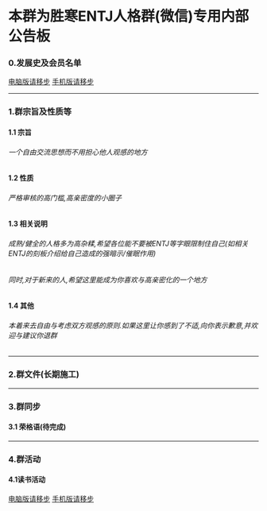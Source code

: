 # 本群为胜寒ENTJ人格群(微信)专用内部公告板
### 0.发展史及会员名单
[电脑版请移步](https://github.com/revaraver/ENTJ/tree/master/history "电脑版请移步")
[手机版请移步](https://github.com/revaraver/ENTJ/blob/master/history/README.md "手机版请移步")

------------


### 1.群宗旨及性质等
#### 1.1 宗旨
###### 一个自由交流思想而不用担心他人观感的地方
#### 1.2 性质
###### 严格审核的高门槛,高亲密度的小圈子
#### 1.3 相关说明
###### 成熟/健全的人格多为高杂糅,希望各位能不要被ENTJ等字眼限制住自己(如相关ENTJ的刻板介绍给自己造成的强暗示/催眠作用)  
###### 同时,对于新来的人,希望这里能成为你喜欢与高亲密化的一个地方
#### 1.4 其他
###### 本着来去自由与考虑双方观感的原则.如果这里让你感到了不适,向你表示歉意,并欢迎与建议你退群

------------


### 2.群文件(长期施工)

------------


### 3.群同步
#### 3.1 荣格语(待完成)
------------


### 4.群活动
#### 4.1读书活动
[电脑版请移步](https://github.com/revaraver/ENTJ/tree/master/activity/reading "电脑版请移步")
[手机版请移步](https://github.com/revaraver/ENTJ/blob/master/activity/reading/README.md "手机版请移步")

